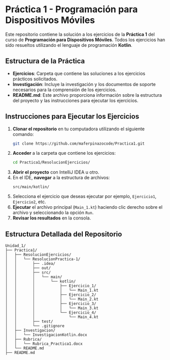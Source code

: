 # Práctica 1 - Programación para Dispositivos Móviles

Este repositorio contiene la solución a los ejercicios de la **Práctica 1** del curso de **Programación para Dispositivos Móviles**. Todos los ejercicios han sido resueltos utilizando el lenguaje de programación **Kotlin**.

## Estructura de la Práctica

- **Ejercicios**: Carpeta que contiene las soluciones a los ejercicios prácticos solicitados.
- **Investigación**: Incluye la investigación y los documentos de soporte necesarios para la comprensión de los ejercicios.
- **README.md**: Este archivo proporciona información sobre la estructura del proyecto y las instrucciones para ejecutar los ejercicios.

## Instrucciones para Ejecutar los Ejercicios

1. **Clonar el repositorio** en tu computadora utilizando el siguiente comando:
    ```bash
    git clone https://github.com/maferpinazocode/Practica1.git
    ```
2. **Acceder** a la carpeta que contiene los ejercicios:
    ```bash
    cd Practica1/ResolucionEjercicios/
    ```
3. **Abrir el proyecto** con IntelliJ IDEA u otro.
4. En el IDE, **navegar** a la estructura de archivos:
    ```
    src/main/kotlin/
    ```
5. Selecciona el ejercicio que deseas ejecutar por ejemplo, `Ejercicio1`, `Ejercicio2`, etc.
6. **Ejecutar** el archivo principal (`Main_1.kt`) haciendo clic derecho sobre el archivo y seleccionando la opción `Run`.
7. **Revisar los resultados** en la consola.

## Estructura Detallada del Repositorio

```plaintext
Unidad_1/
├── Practica1/
│   ├── ResolucionEjercicios/
│   │   └── ResolucionPractica-1/
│   │       ├── .idea/
│   │       ├── out/
│   │       ├── src/
│   │       │   └── main/
│   │       │       └── kotlin/
│   │       │           ├── Ejercicio_1/
│   │       │           │   └── Main_1.kt
│   │       │           ├── Ejercicio_2/
│   │       │           │   └── Main_2.kt
│   │       │           ├── Ejercicio_3/
│   │       │           │   └── Main_3.kt
│   │       │           └── Ejercicio_4/
│   │       │               └── Main_4.kt
│   │       ├── test/
│   │       └── .gitignore
│   ├── Investigacion/
│   │   └── InvestigacionKotlin.docx
│   ├── Rubrica/
│   │   └── Rubrica_Practica1.docx
│   └── README.md
├── README.md

